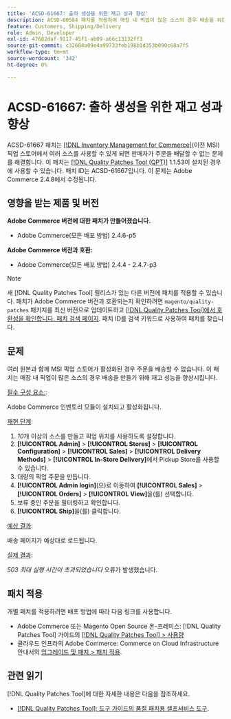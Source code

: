 ```yaml
---
title: 'ACSD-61667: 출하 생성을 위한 재고 성과 향상'
description: ACSD-60584 패치를 적용하여 매장 내 픽업이 많은 소스의 경우 배송을 위한 재고 성능을 향상시킬 수 있습니다.
feature: Customers, Shipping/Delivery
role: Admin, Developer
exl-id: 47682daf-9117-45f1-ab09-a66c13132ff3
source-git-commit: c32684a09e4a99733feb198b1d353b090c68a7f5
workflow-type: tm+mt
source-wordcount: '342'
ht-degree: 0%

---
```


# ACSD-61667: 출하 생성을 위한 재고 성과 향상

ACSD-61667 패치는 [[!DNL Inventory Management for Commerce]](https://experienceleague.adobe.com/ko/docs/commerce-admin/inventory/introduction)(이전 MSI) 픽업 스토어에서 여러 소스를 사용할 수 있게 되면 판매자가 주문을 배달할 수 없는 문제를 해결합니다. 이 패치는 [[!DNL Quality Patches Tool (QPT)]](/help/tools/quality-patches-tool/quality-patches-tool-to-self-serve-quality-patches.md) 1.1.53이 설치된 경우에 사용할 수 있습니다. 패치 ID는 ACSD-61667입니다. 이 문제는 Adobe Commerce 2.4.8에서 수정됩니다.

## 영향을 받는 제품 및 버전

**Adobe Commerce 버전에 대한 패치가 만들어졌습니다.**

* Adobe Commerce(모든 배포 방법) 2.4.6-p5

**Adobe Commerce 버전과 호환:**

* Adobe Commerce(모든 배포 방법) 2.4.4 - 2.4.7-p3

>[!NOTE]
>
>새 [!DNL Quality Patches Tool] 릴리스가 있는 다른 버전에 패치를 적용할 수 있습니다. 패치가 Adobe Commerce 버전과 호환되는지 확인하려면 `magento/quality-patches` 패키지를 최신 버전으로 업데이트하고 [[!DNL Quality Patches Tool]에서 호환성을 확인합니다. 패치 검색 페이지](https://experienceleague.adobe.com/tools/commerce-quality-patches/index.html?lang=ko). 패치 ID를 검색 키워드로 사용하여 패치를 찾습니다.

## 문제

여러 원본과 함께 MSI 픽업 스토어가 활성화된 경우 주문을 배송할 수 없습니다. 이 패치는 매장 내 픽업이 많은 소스의 경우 배송을 만들기 위해 재고 성능을 향상시킵니다.

<u>필수 구성 요소:</u>:

Adobe Commerce 인벤토리 모듈이 설치되고 활성화됩니다.

<u>재현 단계</u>:

1. *10*&#x200B;개 이상의 소스를 만들고 픽업 위치를 사용하도록 설정합니다.
1. **[!UICONTROL Admin]** > **[!UICONTROL Stores]** > **[!UICONTROL Configuration]** > **[!UICONTROL Sales]** > **[!UICONTROL Delivery Methods]** > **[!UICONTROL In-Store Delivery]**&#x200B;에서 Pickup Store를 사용할 수 있습니다.
1. 대량의 픽업 주문을 만듭니다.
1. **[!UICONTROL Admin login]**(으)로 이동하여 **[!UICONTROL Sales]** > **[!UICONTROL Orders]** > **[!UICONTROL View]**&#x200B;을(를) 선택합니다.
1. 보류 중인 주문을 필터링하고 확인합니다.
1. **[!UICONTROL Ship]**&#x200B;을(를) 클릭합니다.

<u>예상 결과</u>:

배송 페이지가 예상대로 로드됩니다.

<u>실제 결과</u>:

*503 최대 실행 시간이 초과되었습니다* 오류가 발생했습니다.

## 패치 적용

개별 패치를 적용하려면 배포 방법에 따라 다음 링크를 사용합니다.

* Adobe Commerce 또는 Magento Open Source 온-프레미스: [!DNL Quality Patches Tool] 가이드의 [[!DNL Quality Patches Tool] > 사용량](/help/tools/quality-patches-tool/usage.md)
* 클라우드 인프라의 Adobe Commerce: Commerce on Cloud Infrastructure 안내서의 [업그레이드 및 패치 > 패치 적용](https://experienceleague.adobe.com/docs/commerce-cloud-service/user-guide/develop/upgrade/apply-patches.html?lang=ko).

## 관련 읽기

[!DNL Quality Patches Tool]에 대한 자세한 내용은 다음을 참조하세요.

* [[!DNL Quality Patches Tool]: 도구 가이드의 품질 패치용 셀프서비스 도구](/help/tools/quality-patches-tool/quality-patches-tool-to-self-serve-quality-patches.md).
